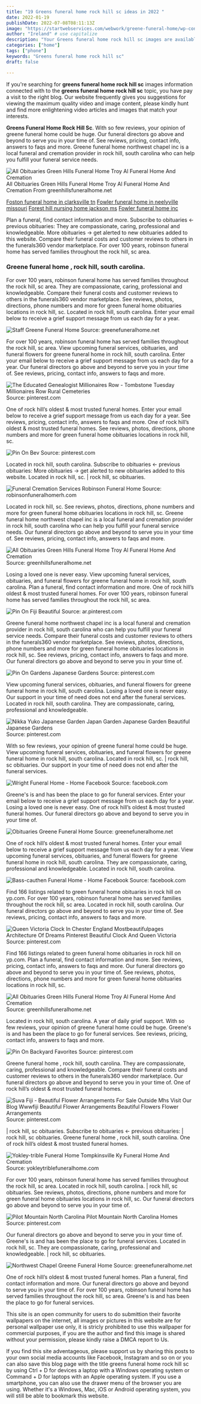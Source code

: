 ```yaml
---
title: "19 Greens funeral home rock hill sc ideas in 2022 "
date: 2022-01-19
publishDate: 2022-07-08T08:11:13Z
image: "https://startwebservices.com/webwork/greene-funeral-home/wp-content/uploads/2017/03/northwest-img.jpg"
author: "Ireland" # use capitalize
description: "Your Greens funeral home rock hill sc images are available. Greens funeral home rock hill sc are a topic that is being searched for and liked by netizens now. You can Download the Greens funeral home rock hill sc files here. Get all royalty-free photos."
categories: ["home"]
tags: ["phone"]
keywords: "Greens funeral home rock hill sc"
draft: false

---
```


If you're searching for **greens funeral home rock hill sc** images information connected with to the **greens funeral home rock hill sc** topic, you have pay a visit to the right  blog.  Our website frequently  gives you  suggestions  for viewing  the maximum  quality video and image  content, please kindly hunt and find more enlightening video articles and images  that match your interests.

**Greens Funeral Home Rock Hill Sc**. With so few reviews, your opinion of greene funeral home could be huge. Our funeral directors go above and beyond to serve you in your time of. See reviews, pricing, contact info, answers to faqs and more. Greene funeral home northwest chapel inc is a local funeral and cremation provider in rock hill, south carolina who can help you fulfill your funeral service needs.

![All Obituaries Green Hills Funeral Home Troy Al Funeral Home And Cremation](https://s3.amazonaws.com/CFSV2/siteimages/gnh/145277-gnh-cropped-logo-REV-jw.png "All Obituaries Green Hills Funeral Home Troy Al Funeral Home And Cremation")
All Obituaries Green Hills Funeral Home Troy Al Funeral Home And Cremation From greenhillsfuneralhome.net

[Foston funeral home in clarksville tn](/foston-funeral-home-in-clarksville-tn/)
[Fowler funeral home in neelyville missouri](/fowler-funeral-home-in-neelyville-missouri/)
[Forest hill nursing home jackson ms](/forest-hill-nursing-home-jackson-ms/)
[Fowler funeral home inc](/fowler-funeral-home-inc/)

Plan a funeral, find contact information and more. Subscribe to obituaries ← previous obituaries: They are compassionate, caring, professional and knowledgeable. More obituaries → get alerted to new obituaries added to this website. Compare their funeral costs and customer reviews to others in the funerals360 vendor marketplace. For over 100 years, robinson funeral home has served families throughout the rock hill, sc area.

### Greene funeral home , rock hill, south carolina.

For over 100 years, robinson funeral home has served families throughout the rock hill, sc area. They are compassionate, caring, professional and knowledgeable. Compare their funeral costs and customer reviews to others in the funerals360 vendor marketplace. See reviews, photos, directions, phone numbers and more for green funeral home obituaries locations in rock hill, sc. Located in rock hill, south carolina. Enter your email below to receive a grief support message from us each day for a year.


![Staff Greene Funeral Home](https://www.greenefuneralhome.net/wp-content/uploads/2019/11/Full-Time-Staff-1024x683.jpg "Staff Greene Funeral Home")
Source: greenefuneralhome.net

For over 100 years, robinson funeral home has served families throughout the rock hill, sc area. View upcoming funeral services, obituaries, and funeral flowers for greene funeral home in rock hill, south carolina. Enter your email below to receive a grief support message from us each day for a year. Our funeral directors go above and beyond to serve you in your time of. See reviews, pricing, contact info, answers to faqs and more.

![The Educated Genealogist Millionaires Row - Tombstone Tuesday Millionaires Row Rural Cemeteries](https://i.pinimg.com/originals/21/cf/42/21cf42ed22391f958bfe2cf0769739c0.jpg "The Educated Genealogist Millionaires Row - Tombstone Tuesday Millionaires Row Rural Cemeteries")
Source: pinterest.com

One of rock hill’s oldest &amp; most trusted funeral homes. Enter your email below to receive a grief support message from us each day for a year. See reviews, pricing, contact info, answers to faqs and more. One of rock hill’s oldest &amp; most trusted funeral homes. See reviews, photos, directions, phone numbers and more for green funeral home obituaries locations in rock hill, sc.

![Pin On Bev](https://i.pinimg.com/736x/15/79/08/157908424a4680b314ae13c08777533b.jpg "Pin On Bev")
Source: pinterest.com

Located in rock hill, south carolina. Subscribe to obituaries ← previous obituaries: More obituaries → get alerted to new obituaries added to this website. Located in rock hill, sc. | rock hill, sc obituaries.

![Funeral Cremation Services Robinson Funeral Home](https://www.robinsonfuneralhomerh.com/wp-content/uploads/Robinson-Funeral-Home-Building.jpg "Funeral Cremation Services Robinson Funeral Home")
Source: robinsonfuneralhomerh.com

Located in rock hill, sc. See reviews, photos, directions, phone numbers and more for green funeral home obituaries locations in rock hill, sc. Greene funeral home northwest chapel inc is a local funeral and cremation provider in rock hill, south carolina who can help you fulfill your funeral service needs. Our funeral directors go above and beyond to serve you in your time of. See reviews, pricing, contact info, answers to faqs and more.

![All Obituaries Green Hills Funeral Home Troy Al Funeral Home And Cremation](https://s3.amazonaws.com/CFSV2/siteimages/gnh/145277-gnh-cropped-logo-REV-jw.png "All Obituaries Green Hills Funeral Home Troy Al Funeral Home And Cremation")
Source: greenhillsfuneralhome.net

Losing a loved one is never easy. View upcoming funeral services, obituaries, and funeral flowers for greene funeral home in rock hill, south carolina. Plan a funeral, find contact information and more. One of rock hill’s oldest &amp; most trusted funeral homes. For over 100 years, robinson funeral home has served families throughout the rock hill, sc area.

![Pin On Fiji Beautiful](https://i.pinimg.com/originals/9c/56/a0/9c56a08cc43ccf34d05389c7d81033b2.jpg "Pin On Fiji Beautiful")
Source: ar.pinterest.com

Greene funeral home northwest chapel inc is a local funeral and cremation provider in rock hill, south carolina who can help you fulfill your funeral service needs. Compare their funeral costs and customer reviews to others in the funerals360 vendor marketplace. See reviews, photos, directions, phone numbers and more for green funeral home obituaries locations in rock hill, sc. See reviews, pricing, contact info, answers to faqs and more. Our funeral directors go above and beyond to serve you in your time of.

![Pin On Gardens Japanese Gardens](https://i.pinimg.com/originals/a9/5c/ee/a95cee1de98f30b1b6f541c129777c85.jpg "Pin On Gardens Japanese Gardens")
Source: pinterest.com

View upcoming funeral services, obituaries, and funeral flowers for greene funeral home in rock hill, south carolina. Losing a loved one is never easy. Our support in your time of need does not end after the funeral services. Located in rock hill, south carolina. They are compassionate, caring, professional and knowledgeable.

![Nikka Yuko Japanese Garden Japan Garden Japanese Garden Beautiful Japanese Gardens](https://i.pinimg.com/originals/31/58/43/315843c866816eba67d7f380ae3b0a4a.jpg "Nikka Yuko Japanese Garden Japan Garden Japanese Garden Beautiful Japanese Gardens")
Source: pinterest.com

With so few reviews, your opinion of greene funeral home could be huge. View upcoming funeral services, obituaries, and funeral flowers for greene funeral home in rock hill, south carolina. Located in rock hill, sc. | rock hill, sc obituaries. Our support in your time of need does not end after the funeral services.

![Wright Funeral Home - Home Facebook](https://lookaside.fbsbx.com/lookaside/crawler/media/?media_id=161256057837123 "Wright Funeral Home - Home Facebook")
Source: facebook.com

Greene&#039;s is and has been the place to go for funeral services. Enter your email below to receive a grief support message from us each day for a year. Losing a loved one is never easy. One of rock hill’s oldest &amp; most trusted funeral homes. Our funeral directors go above and beyond to serve you in your time of.

![Obituaries Greene Funeral Home](https://www.greenefuneralhome.net/wp-content/uploads/2017/03/greene-funeral-home-logo.png "Obituaries Greene Funeral Home")
Source: greenefuneralhome.net

One of rock hill’s oldest &amp; most trusted funeral homes. Enter your email below to receive a grief support message from us each day for a year. View upcoming funeral services, obituaries, and funeral flowers for greene funeral home in rock hill, south carolina. They are compassionate, caring, professional and knowledgeable. Located in rock hill, south carolina.

![Bass-cauthen Funeral Home - Home Facebook](https://lookaside.fbsbx.com/lookaside/crawler/media/?media_id=1246669478868640 "Bass-cauthen Funeral Home - Home Facebook")
Source: facebook.com

Find 166 listings related to green funeral home obituaries in rock hill on yp.com. For over 100 years, robinson funeral home has served families throughout the rock hill, sc area. Located in rock hill, south carolina. Our funeral directors go above and beyond to serve you in your time of. See reviews, pricing, contact info, answers to faqs and more.

![Queen Victoria Clock In Chester England Mostbeautifulpages Architecture Of Dreams Pinterest Beautiful Clock And Queen Victoria](https://s-media-cache-ak0.pinimg.com/236x/42/cc/58/42cc58e771bc2073a3b0162473a21daa.jpg "Queen Victoria Clock In Chester England Mostbeautifulpages Architecture Of Dreams Pinterest Beautiful Clock And Queen Victoria")
Source: pinterest.com

Find 166 listings related to green funeral home obituaries in rock hill on yp.com. Plan a funeral, find contact information and more. See reviews, pricing, contact info, answers to faqs and more. Our funeral directors go above and beyond to serve you in your time of. See reviews, photos, directions, phone numbers and more for green funeral home obituaries locations in rock hill, sc.

![All Obituaries Green Hills Funeral Home Troy Al Funeral Home And Cremation](https://s3.amazonaws.com/CFSV2/siteimages/gnh/123190-gnh-logo-ks-only.png "All Obituaries Green Hills Funeral Home Troy Al Funeral Home And Cremation")
Source: greenhillsfuneralhome.net

Located in rock hill, south carolina. A year of daily grief support. With so few reviews, your opinion of greene funeral home could be huge. Greene&#039;s is and has been the place to go for funeral services. See reviews, pricing, contact info, answers to faqs and more.

![Pin On Backyard Favorites](https://i.pinimg.com/originals/1f/a9/e0/1fa9e0357c1a9a4af9d78b0fbcf7fed9.jpg "Pin On Backyard Favorites")
Source: pinterest.com

Greene funeral home , rock hill, south carolina. They are compassionate, caring, professional and knowledgeable. Compare their funeral costs and customer reviews to others in the funerals360 vendor marketplace. Our funeral directors go above and beyond to serve you in your time of. One of rock hill’s oldest &amp; most trusted funeral homes.

![Suva Fiji - Beautiful Flower Arrangements For Sale Outside Mhs Visit Our Blog Wwwfiji Beautiful Flower Arrangements Beautiful Flowers Flower Arrangements](https://i.pinimg.com/originals/3d/e9/51/3de951a7796939672ef5496c5849ce7e.jpg "Suva Fiji - Beautiful Flower Arrangements For Sale Outside Mhs Visit Our Blog Wwwfiji Beautiful Flower Arrangements Beautiful Flowers Flower Arrangements")
Source: pinterest.com

| rock hill, sc obituaries. Subscribe to obituaries ← previous obituaries: | rock hill, sc obituaries. Greene funeral home , rock hill, south carolina. One of rock hill’s oldest &amp; most trusted funeral homes.

![Yokley-trible Funeral Home Tompkinsville Ky Funeral Home And Cremation](https://s3.amazonaws.com/CFSV2/siteimages/yok/252494-2.jpg "Yokley-trible Funeral Home Tompkinsville Ky Funeral Home And Cremation")
Source: yokleytriblefuneralhome.com

For over 100 years, robinson funeral home has served families throughout the rock hill, sc area. Located in rock hill, south carolina. | rock hill, sc obituaries. See reviews, photos, directions, phone numbers and more for green funeral home obituaries locations in rock hill, sc. Our funeral directors go above and beyond to serve you in your time of.

![Pilot Mountain North Carolina Pilot Mountain North Carolina Homes](https://i.pinimg.com/originals/ac/5b/be/ac5bbe8101cf1dd15bcd024e44d3a77e.jpg "Pilot Mountain North Carolina Pilot Mountain North Carolina Homes")
Source: pinterest.com

Our funeral directors go above and beyond to serve you in your time of. Greene&#039;s is and has been the place to go for funeral services. Located in rock hill, sc. They are compassionate, caring, professional and knowledgeable. | rock hill, sc obituaries.

![Northwest Chapel Greene Funeral Home](https://startwebservices.com/webwork/greene-funeral-home/wp-content/uploads/2017/03/northwest-img.jpg "Northwest Chapel Greene Funeral Home")
Source: greenefuneralhome.net

One of rock hill’s oldest &amp; most trusted funeral homes. Plan a funeral, find contact information and more. Our funeral directors go above and beyond to serve you in your time of. For over 100 years, robinson funeral home has served families throughout the rock hill, sc area. Greene&#039;s is and has been the place to go for funeral services.

This site is an open community for users to do submittion their favorite wallpapers on the internet, all images or pictures in this website are for personal wallpaper use only, it is stricly prohibited to use this wallpaper for commercial purposes, if you are the author and find this image is shared without your permission, please kindly raise a DMCA report to Us.

If you find this site adventageous, please support us by sharing this posts to your own social media accounts like Facebook, Instagram and so on or you can also save this blog page with the title greens funeral home rock hill sc by using Ctrl + D for devices a laptop with a Windows operating system or Command + D for laptops with an Apple operating system. If you use a smartphone, you can also use the drawer menu of the browser you are using. Whether it's a Windows, Mac, iOS or Android operating system, you will still be able to bookmark this website.
